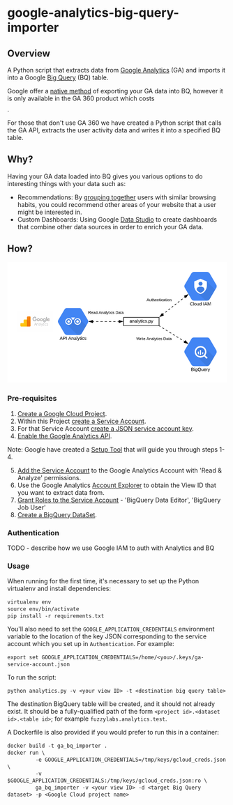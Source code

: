 # google-analytics-big-query-importer

## Overview

A Python script that extracts data from [Google Analytics](https://analytics.google.com/analytics/web/provision/?authuser=0#/provision) (GA) and imports it into a Google [Big Query](https://cloud.google.com/bigquery/) (BQ) table.

Google offer a [native method](https://support.google.com/analytics/answer/3416092) of exporting your GA data into BQ, however it is only available in the GA 360 product which costs $$$$.

For those that don't use GA 360 we have created a Python script that calls the GA API, extracts the user activity data and writes it into a specified BQ table.

## Why?

Having your GA data loaded into BQ gives you various options to do interesting things with your data such as:

* Recommendations: By [grouping together](https://cloud.google.com/bigquery-ml/docs/kmeans-tutorial) users with similar browsing habits, you could recommend other areas of your website that a user might be interested in.
* Custom Dashboards: Using Google [Data Studio](https://datastudio.google.com) to create dashboards that combine other data sources in order to enrich your GA data.

## How?

![High Level Architecture](ga_bq_highlevel.png)

### Pre-requisites

1. [Create a Google Cloud Project](https://cloud.google.com/resource-manager/docs/creating-managing-projects).
2. Within this Project [create a Service Account](https://cloud.google.com/iam/docs/creating-managing-service-accounts).
3. For that Service Account [create a JSON service account key](https://cloud.google.com/iam/docs/creating-managing-service-account-keys#creating_service_account_keys).
4. [Enable the Google Analytics API](https://developers.google.com/analytics/devguides/config/mgmt/v3/authorization).

Note: Google have created a [Setup Tool](https://console.developers.google.com/start/api?id=analyticsreporting.googleapis.com&credential=client_key) that will guide you through steps 1-4.

5. [Add the Service Account](https://support.google.com/analytics/answer/1009702) to the Google Analytics Account with 'Read & Analyze' permissions.
6. Use the Google Analytics [Account Explorer](https://ga-dev-tools.appspot.com/account-explorer/) to obtain the View ID that you want to extract data from.
7. [Grant Roles to the Service Account](https://cloud.google.com/iam/docs/granting-roles-to-service-accounts) - 'BigQuery Data Editor', 'BigQuery Job User'
8. [Create a BigQuery DataSet](https://cloud.google.com/bigquery/docs/datasets).

### Authentication

TODO - describe how we use Google IAM to auth with Analytics and BQ

### Usage

When running for the first time, it's necessary to set up the Python virtualenv and install dependencies:

```
virtualenv env
source env/bin/activate
pip install -r requirements.txt
```

You'll also need to set the `GOOGLE_APPLICATION_CREDENTIALS` environment variable to the location of the key JSON corresponding to the service account which you set up in `Authentication`. For example:

```
export set GOOGLE_APPLICATION_CREDENTIALS=/home/<you>/.keys/ga-service-account.json
```

To run the script:

```
python analytics.py -v <your view ID> -t <destination big query table>
```

The destination BigQuery table will be created, and it should not already exist. It should be a fully-qualified path of the form `<project id>.<dataset id>.<table id>`; for example `fuzzylabs.analytics.test`.

A Dockerfile is also provided if you would prefer to run this in a container:

```
docker build -t ga_bq_importer .
docker run \
         -e GOOGLE_APPLICATION_CREDENTIALS=/tmp/keys/gcloud_creds.json \
         -v $GOOGLE_APPLICATION_CREDENTIALS:/tmp/keys/gcloud_creds.json:ro \
         ga_bq_importer -v <your view ID> -d <target Big Query dataset> -p <Google Cloud project name>
```
